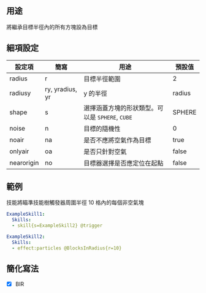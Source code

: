 ## 用途
將繼承目標半徑內的所有方塊設為目標


## 細項設定 
| 設定項 | 簡寫   | 用途                      | 預設值 |
|-----------|-----------|----------------------------------------------------------------------|---------|
| radius    | r         | 目標半徑範圍       | 2       |
| radiusy   | ry, yradius, yr |  y 的半徑                                  | radius  |
| shape     | s         | 選擇涵蓋方塊的形狀類型。可以是 `SPHERE`, `CUBE`            | SPHERE  |
| noise     | n         | 目標的隨機性   | 0       |
| noair     | na        | 是否不應將空氣作為目標                                   | true    |
| onlyair   | oa        | 是否只針對空氣                                  | false   |
| nearorigin| no        | 目標器選擇是否應定位在起點                        | false   |


## 範例

技能將瞄準技能樹觸發器周圍半徑 10 格內的每個非空氣塊

```yaml
ExampleSkill1:
  Skills:
  - skill{s=ExampleSkill2} @trigger

ExampleSkill2:
  Skills:
  - effect:particles @BlocksInRadius{r=10}
```


## 簡化寫法
- [x] BIR